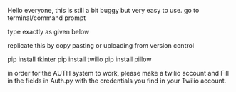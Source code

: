 Hello everyone, this is still a bit buggy but very easy to use.
go to terminal/command prompt

type exactly as given below

replicate this by copy pasting or uploading from version control

pip install tkinter
pip install twilio
pip install pillow

in order for the AUTH system to work, please make a twilio account and Fill in the fields in Auth.py with the credentials you find in your Twilio account.

